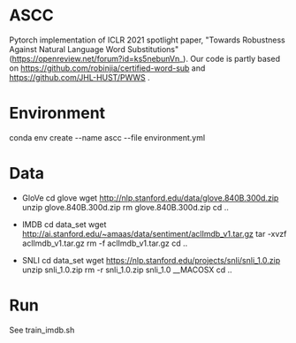 # ASCC

Pytorch implementation of ICLR 2021 spotlight paper, "Towards Robustness Against Natural Language Word Substitutions"(https://openreview.net/forum?id=ks5nebunVn_).
Our code is partly based on https://github.com/robinjia/certified-word-sub and https://github.com/JHL-HUST/PWWS .
 
# Environment
conda env create --name ascc --file environment.yml

# Data

- GloVe
cd glove
wget http://nlp.stanford.edu/data/glove.840B.300d.zip
unzip glove.840B.300d.zip
rm glove.840B.300d.zip
cd ..

- IMDB
cd data_set
wget http://ai.stanford.edu/~amaas/data/sentiment/aclImdb_v1.tar.gz
tar -xvzf aclImdb_v1.tar.gz
rm -f aclImdb_v1.tar.gz
cd ..

- SNLI
cd data_set
wget https://nlp.stanford.edu/projects/snli/snli_1.0.zip
unzip snli_1.0.zip
rm -r snli_1.0.zip snli_1.0 __MACOSX
cd ..

# Run

See train_imdb.sh

